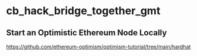 # cb_hack_bridge_together_gmt

## Start an Optimistic Ethereum Node Locally
https://github.com/ethereum-optimism/optimism-tutorial/tree/main/hardhat
